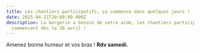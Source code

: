 ```yaml
---
title: Les chantiers participatifs, ça commence dans quelques jours !
date: 2025-04-21T20:00:00.000Z
description: La bergerie a besoin de votre aide, les chantiers participatifs
  commencent dès le 26 avril !
---
```

Amenez bonne humeur et vos bras ! **Rdv samedi.**
